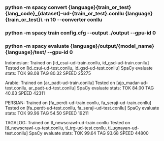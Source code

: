 ### python -m spacy convert {language}\{train_or_test}\{lang_code}_{dataset}-ud-{train_or_test}.conllu {language}\{train_or_test}\ -n 10 --converter conllu
### python -m spacy train config.cfg --output ./output --gpu-id 0
### python -m spacy evaluate {language}/output/{model_name} {language}/test/ --gpu-id 0


Indonesian:
Trained on [id_csui-ud-train.conllu, id_gsd-ud-train.conllu]
Tested on [id_csui-ud-test.conllu, id_gsd-ud-test.conllu]
SpaCy evaluate stats:
TOK     98.08
TAG     80.32
SPEED   25275

Arabic:
Trained on [ar_padt-ud-train.conllu]
Tested on [ajp_madar-ud-test.conllu, ar_padt-ud-test.conllu]
SpaCy evaluate stats:
TOK     84.00
TAG     40.63
SPEED   42311

PERSIAN:
Trained on [fa_perdt-ud-train.conllu, fa_seraji-ud-train.conllu]
Tested on [fa_perdt-ud-test.conllu, fa_seraji-ud-test.conllu]
SpaCy evaluate stats: 
TOK     99.96
TAG     54.50
SPEED   19211

TAGALOG: 
Trained on tl_newscrawl-ud-train.conllu
Tested on [tl_newscrawl-us-test.conllu, tl_trg-ud-test.conllu, tl_ugnayan-ud-test.conllu]
SpaCy evaluate stats:
TOK     99.64
TAG     93.68
SPEED   44800